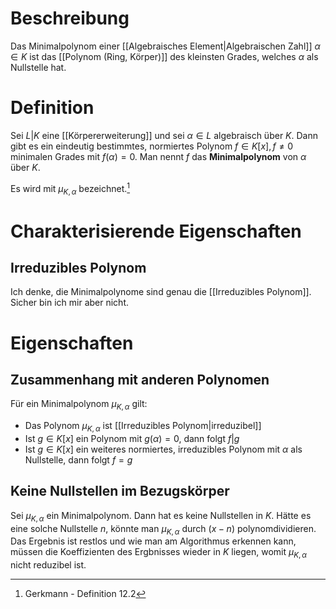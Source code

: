 # Beschreibung
Das Minimalpolynom einer [[Algebraisches Element|Algebraischen Zahl]] $\alpha \in K$ ist das [[Polynom (Ring, Körper)]] des kleinsten Grades, welches $\alpha$ als Nullstelle hat.

# Definition
Sei $L|K$ eine [[Körpererweiterung]] und sei $\alpha \in L$ algebraisch über $K$. Dann gibt es ein eindeutig bestimmtes, normiertes Polynom $f \in K[x], f\neq 0$ minimalen Grades mit $f(\alpha) = 0$. Man nennt $f$ das **Minimalpolynom** von $\alpha$ über $K$.

Es wird mit $\mu_{K, \alpha}$ bezeichnet.[^1]

# Charakterisierende Eigenschaften
## Irreduzibles Polynom
Ich denke, die Minimalpolynome sind genau die [[Irreduzibles Polynom]]. Sicher bin ich mir aber nicht.

# Eigenschaften
## Zusammenhang mit anderen Polynomen
Für ein Minimalpolynom $\mu_{K, \alpha}$ gilt:
- Das Polynom $\mu_{K, \alpha}$ ist [[Irreduzibles Polynom|irreduzibel]]
- Ist $g \in K[x]$ ein Polynom mit $g(\alpha) = 0$, dann folgt $f|g$
- Ist $g \in K[x]$ ein weiteres normiertes, irreduzibles Polynom mit $\alpha$ als Nullstelle, dann folgt $f = g$

## Keine Nullstellen im Bezugskörper
Sei $\mu_{K, \alpha}$ ein Minimalpolynom. Dann hat es keine Nullstellen in $K$.
Hätte es eine solche Nullstelle $n$, könnte man $\mu_{K, \alpha}$ durch $(x-n)$ polynomdividieren.
Das Ergebnis ist restlos und wie man am Algorithmus erkennen kann, müssen die  Koeffizienten des Ergbnisses wieder in $K$ liegen, womit $\mu_{K, \alpha}$ nicht reduzibel ist. 



[^1]: Gerkmann - Definition 12.2